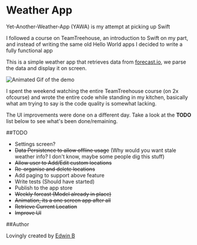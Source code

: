 # Weather App
Yet-Another-Weather-App (YAWA) is my attempt at picking up Swift

I followed a course on TeamTreehouse, an introduction to Swift on my part, and instead of writing the same old Hello World apps I decided to write a fully functional app

This is a simple weather app that retrieves data from [forecast.io](forecast.io), we parse the data and display it on screen.

![Animated Gif of the demo][demo]

I spent the weekend watching the entire TeamTreehouse course (on 2x ofcourse) and wrote the entire code while standing in my kitchen, basically what am trying to say is the code quality is somewhat lacking.

The UI improvements were done on a different day. Take a look at the **TODO** list below to see what's been done/remaining.
 

##TODO
- Settings screen?
- ~~Data Persistence to allow offline usage~~ (Why would you want stale weather info? I don't know, maybe some people dig this stuff)
- ~~Allow user to Add/Edit custom locations~~
- ~~Re-organise and delete locations~~
- Add paging to support above feature
- Write tests (Should have started)
- Publish to the app store
- ~~Weekly forcast (Model already in place)~~
- ~~Animation, its a one screen app after all~~
- ~~Retrieve Current Location~~
- ~~Improve UI~~


##Author

Lovingly created by [Edwin B](http://www.twitter.com/edwinbosire) 


[demo]: https://github.com/edwinbosire/YAWA/blob/master/Assets/demo.gif

